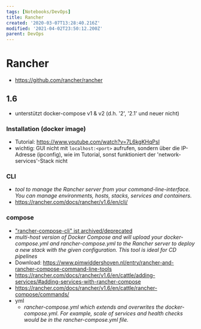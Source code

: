 ```yaml
---
tags: [Notebooks/DevOps]
title: Rancher
created: '2020-03-07T13:28:40.216Z'
modified: '2021-04-02T23:50:12.200Z'
parent: DevOps
---
```


# Rancher
- <https://github.com/rancher/rancher>

## 1.6
- unterstützt docker-compose v1 & v2 (d.h. '2', '2.1' und neuer nicht)

### Installation (docker image)
- Tutorial: <https://www.youtube.com/watch?v=7L6kgKHqPsI>
- wichtig: GUI nicht mit `localhost:<port>` aufrufen, sondern über die IP-Adresse (ipconfig), wie im Tutorial, sonst funktioniert der 'network-services'-Stack nicht

### CLI
- *tool to manage the Rancher server from your command-line-interface. You can manage environments, hosts, stacks, services and containers.*
- <https://rancher.com/docs/rancher/v1.6/en/cli/>

### compose
- ["rancher-compose-cli" ist archived/deprecated](https://forums.rancher.com/t/rancher-cli-vs-rancher-compose/5811/3)
- *multi-host version of Docker Compose and will upload your docker-compose.yml and rancher-compose.yml to the Rancher server to deploy a new stack with the given configuration. This tool is ideal for CD pipelines*
- Download: <https://www.pimwiddershoven.nl/entry/rancher-and-rancher-compose-command-line-tools>
- <https://rancher.com/docs/rancher/v1.6/en/cattle/adding-services/#adding-services-with-rancher-compose>
- <https://rancher.com/docs/rancher/v1.6/en/cattle/rancher-compose/commands/>
- yml
  - *rancher-compose.yml which extends and overwrites the docker-compose.yml. For example, scale of services and health checks would be in the rancher-compose.yml file.*

